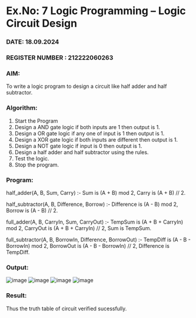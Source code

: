 # Ex.No: 7  Logic Programming –  Logic Circuit Design
### DATE: 18.09.2024                                                                           
### REGISTER NUMBER : 212222060263
### AIM: 
To write a logic program to design a circuit like half adder and half subtractor.
###  Algorithm:
1. Start the Program
2. Design a AND gate logic if both inputs are 1 then output is 1.
3. Design a OR gate logic if any one of input is 1 then output is 1.
4. Design a XOR gate logic if both inputs are different then output is 1.
5. Design a NOT gate logic if input is 0 then output is 1.
6. Design a half adder and half subtractor using the rules.
7. Test the logic.
8. Stop the program.

### Program:
half_adder(A, B, Sum, Carry) :-
    Sum is (A + B) mod 2,
    Carry is (A + B) // 2.

half_subtractor(A, B, Difference, Borrow) :-
    Difference is (A - B) mod 2,
    Borrow is (A - B) // 2.

full_adder(A, B, CarryIn, Sum, CarryOut) :-
    TempSum is (A + B + CarryIn) mod 2,
    CarryOut is (A + B + CarryIn) // 2,
    Sum is TempSum.

full_subtractor(A, B, BorrowIn, Difference, BorrowOut) :-
    TempDiff is (A - B - BorrowIn) mod 2,
    BorrowOut is (A - B - BorrowIn) // 2,
    Difference is TempDiff.












### Output:
![image](https://github.com/user-attachments/assets/63f7f4af-8b20-401d-a7c5-efce6252934c)
![image](https://github.com/user-attachments/assets/49ae8449-6e17-4d91-921c-52d36827ad96)
![image](https://github.com/user-attachments/assets/68dc0839-a2c0-4438-b4e0-8604bade4b01)
![image](https://github.com/user-attachments/assets/c1977850-2a4a-402c-acc5-8a6a9e01a37b)






### Result:
Thus the truth table of circuit verified sucessfully.
